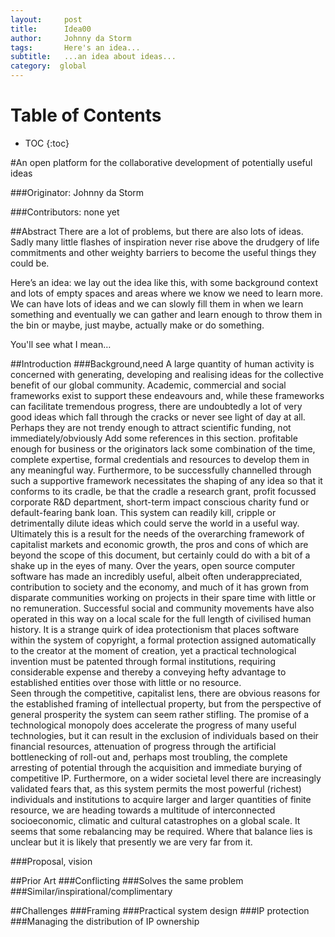 ```yaml
---
layout:     post
title:      Idea00
author:     Johnny da Storm
tags: 		Here's an idea...
subtitle:  	...an idea about ideas...
category:  global
---
```

<!-- Start Writing Below in Markdown -->

# Table of Contents

* TOC
{:toc}

<!-- idea name goes here -->
#An open platform for the collaborative development of potentially useful ideas
<!-- project originator -->
###Originator: Johnny da Storm
<!-- other contributors -->
###Contributors: none yet

##Abstract
There are a lot of problems, but there are also lots of ideas.  Sadly many little flashes of inspiration never rise above the drudgery of life commitments and other weighty barriers to become the useful things they could be.

Here’s an idea: we lay out the idea like this, with some background context and lots of empty spaces and areas where we know we need to learn more. We can have lots of ideas and we can slowly fill them in when we learn something and eventually we can gather and learn enough to throw them in the bin or maybe, just maybe, actually make or do something.

You'll see what I mean…

##Introduction
###Background,need
A large quantity of human activity is concerned with generating, developing and realising ideas for the collective benefit of our global community.  Academic, commercial and social frameworks exist to support these endeavours and, while these frameworks can facilitate tremendous progress, there are undoubtedly a lot of very good ideas which fall through the cracks or never see light of day at all. Perhaps they are not trendy enough to attract scientific funding, not immediately/obviously 
Add some references in this section.
profitable enough for business or the originators lack some combination of the time, complete expertise, formal credentials and resources to develop them in any meaningful way.  Furthermore, to be successfully channelled through such a supportive framework necessitates the shaping of any idea so that it conforms to its cradle, be that the cradle a research grant, profit focussed corporate R&D department, short-term impact conscious charity fund or default-fearing bank loan.  This system can readily kill, cripple or detrimentally dilute ideas which could serve the world in a useful way.  Ultimately this is a result for the needs of the overarching framework of capitalist markets and economic growth, the pros and cons of which are beyond the scope of this document, but certainly could do with a bit of a shake up in the eyes of many.
Over the years, open source computer software has made an incredibly useful, albeit often underappreciated, contribution to society and the economy, and much of it has grown from disparate communities working on projects in their spare time with little or no remuneration.  Successful social and community movements have also operated in this way on a local scale for the full length of civilised human history.  It is a strange quirk of idea protectionism that places software within the system of copyright, a formal protection assigned automatically to the creator at the moment of creation, yet a practical technological invention must be patented through formal institutions, requiring considerable expense and thereby a conveying hefty advantage to established entities over those with little or no resource.  
Seen through the competitive, capitalist lens, there are obvious reasons for the established framing of intellectual property, but from the perspective of general prosperity the system can seem rather stifling.  The promise of a technological monopoly does accelerate the progress of many useful technologies, but it can result in the exclusion of individuals based on their financial resources, attenuation of progress through the artificial bottlenecking of roll-out and, perhaps most troubling, the complete arresting of potential through the acquisition and immediate burying of competitive IP. Furthermore, on a wider societal level there are increasingly validated fears that, as this system permits the most powerful (richest) individuals and institutions to acquire larger and larger quantities of finite resource, we are heading towards a multitude of interconnected socioeconomic, climatic and cultural catastrophes on a global scale.
It seems that some rebalancing may be required.  Where that balance lies is unclear but it is likely that presently we are very far from it.

###Proposal, vision

##Prior Art
###Conflicting
###Solves the same problem
###Similar/inspirational/complimentary

##Challenges
###Framing
###Practical system design
###IP protection
###Managing the distribution of IP ownership
